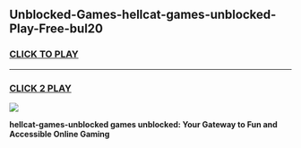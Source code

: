 
## Unblocked-Games-hellcat-games-unblocked-Play-Free-bul20
<h3>
<a href="https://premium76.site?title=hellcat-games-unblocked&ref=18A1">CLICK TO PLAY</a></h3>
<hr>

<h3>
<a href="https://premium76.site?title=hellcat-games-unblocked&ref=18A1">CLICK 2 PLAY</a>
  
</h3>

<a href="https://premium76.site?title=hellcat-games-unblocked&ref=18A1"><img src="https://clearcache.store/games.png"></a>


**hellcat-games-unblocked games unblocked: Your Gateway to Fun and Accessible Online Gaming**
